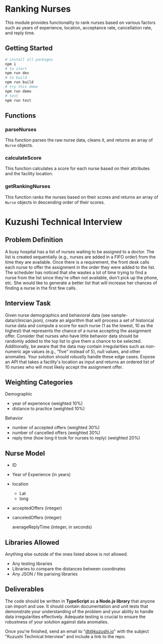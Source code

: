 # Ranking Nurses

This module provides functionality to rank nurses based on various factors such as years of experience, location, acceptance rate, cancellation rate, and reply time.

## Getting Started

```bash
# install all packages
npm i
# to start
npm run dev
# to build
npm run build
# try this demo
npm run demo
# test
npm run test
```

## Functions

### parseNurses

This function parses the raw nurse data, cleans it, and returns an array of `Nurse` objects.

### calculateScore

This function calculates a score for each nurse based on their attributes and the facility location.

### getRankingNurses

This function ranks the nurses based on their scores and returns an array of `Nurse` objects in descending order of their scores.


# Kuzushi Technical Interview

## Problem Definition

A busy hospital has a list of nurses waiting to be assigned to a doctor. The list is created sequentially (e.g., nurses are added in a FIFO order) from the time they are available. Once there is a requirement, the front desk calls each nurse to offer the assignment in the order they were added to the list. The scheduler has noticed that she wastes a lot of time trying to find a nurse from the list since they're often not available, don't pick up the phone, etc. She would like to generate a better list that will increase her chances of finding a nurse in the first few calls.

## Interview Task

Given nurse demographics and behavioral data (see sample-data/clinician.json), create an algorithm that will process a set of historical nurse data and compute a score for each nurse (1 as the lowest, 10 as the highest) that represents the chance of a nurse accepting the assignment offer. Consider that nurses who have little behavior data should be randomly added to the top list to give them a chance to be selected. Additionally, be aware that the data may contain irregularities such as non-numeric age values (e.g., "five" instead of 5), null values, and other anomalies. Your solution should robustly handle these edge cases. Expose an API that takes a facility's location as input and returns an ordered list of 10 nurses who will most likely accept the assignment offer.

## Weighting Categories

Demographic

- year of experience  (weighted 10%)
- distance to practice (weighted 10%)

Behavior

- number of accepted offers (weighted 30%)
- number of cancelled offers (weighted 30%)
- reply time (how long it took for nurses to reply) (weighted 20%)

## Nurse Model

- ID

- Year of Experience (in years)

- location
  - Lat
  - long
  
- acceptedOffers (integer)

- canceledOffers (integer)

  averageReplyTime (integer, in seconds)

## Libraries Allowed

Anything else outside of the ones listed above is not allowed.

- Any testing libraries
- Libraries to compare the distances between coordinates
- Any JSON / file parising libraries

## Deliverables

The code should be written in **TypeScript** as **a Node.js library** that anyone can import and use. It should contain documentation and unit tests that demonstrate your understanding of the problem and your ability to handle data irregularities effectively. Adequate testing is crucial to ensure the robustness of your solution against data anomalies.

Once you're finished, send an email to "dt@kuzushi.io" with the subject "Kuzushi Technical Interview" and include a link to the repo.